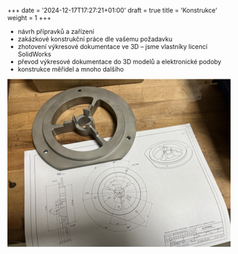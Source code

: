 +++
date = '2024-12-17T17:27:21+01:00'
draft = true
title = 'Konstrukce'
weight =  1
+++

- návrh přípravků a zařízení
- zakázkové konstrukční práce dle vašemu požadavku
- zhotovení výkresové dokumentace ve 3D – jsme vlastníky licencí SolidWorks
- převod výkresové dokumentace do 3D modelů a elektronické podoby
- konstrukce měřidel a mnoho dalšího

![alt](/images/slide4.jpg)
